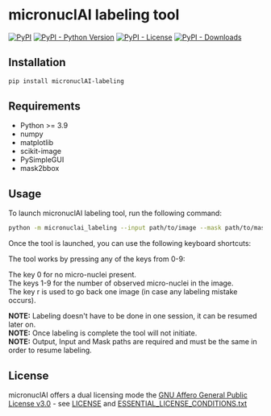 # micronuclAI labeling tool
[![PyPI](https://img.shields.io/pypi/v/micronuclAI_labeling?style=flat-square)](https://pypi.org/project/micronuclAI_labeling/)
[![PyPI - Python Version](https://img.shields.io/pypi/pyversions/micronuclAI_labeling?style=flat-square)](https://pypi.org/project/micronuclAI_labeling/)
[![PyPI - License](https://img.shields.io/pypi/l/micronuclAI_labeling?style=flat-square)](https://pypi.org/project/micronuclAI_labeling/)
[![PyPI - Downloads](https://img.shields.io/pypi/dm/micronuclAI_labeling?style=flat-square)](https://pypi.org/project/micronuclAI_labeling/)

## Installation
``` bash
pip install micronuclAI-labeling
```

## Requirements
- Python >= 3.9
- numpy
- matplotlib
- scikit-image
- PySimpleGUI
- mask2bbox

## Usage

To launch micronuclAI labeling tool, run the following command:

``` bash
python -m micronuclai_labeling --input path/to/image --mask path/to/mask --out path/to/outfile.csv
```

Once the tool is launched, you can use the following keyboard shortcuts:

The tool works by pressing any of the keys from 0-9:

The key 0 for no micro-nuclei present.  
The keys 1-9 for the number of observed micro-nuclei in the image.  
The key r is used to go back one image (in case any labeling mistake occurs).  

**NOTE:** Labeling doesn't have to be done in one session, it can be resumed later on.  
**NOTE:** Once labeling is complete the tool will not initiate.  
**NOTE:** Output, Input and Mask paths are required and must be the same in order to resume labeling.

## License

micronuclAI offers a dual licensing mode the [GNU Affero General Public License v3.0](LICENSE) - see [LICENSE](LICENSE) and [ESSENTIAL_LICENSE_CONDITIONS.txt](ESSENTIAL_LICENSE_CONDITIONS.txt)
